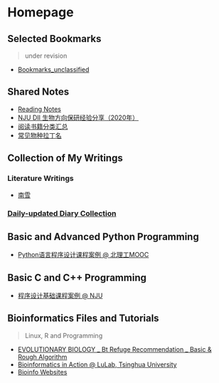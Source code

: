 # Homepage
## Selected Bookmarks
> under revision

* [Bookmarks_unclassified](bookmarks/main)

## Shared Notes
* [Reading Notes](https://liuyujie0136.gitbook.io/reading-notes/)
* [NJU DII 生物方向保研经验分享（2020年）](notes/DII_Bio2020)
* [阅读书籍分类汇总](notes/books)
* [常见物种拉丁名](notes/latin)

## Collection of My Writings
### Literature Writings
* [南雪](writings/南雪)

### [Daily-updated Diary Collection](diary/diary_collection.md)

## Basic and Advanced Python Programming
* [Python语言程序设计课程案例 @ 北理工MOOC](python/python_mooc_BIT)

## Basic C and C++ Programming
* [程序设计基础课程案例 @ NJU](c/c_NJU)

## Bioinformatics Files and Tutorials
> Linux, R and Programming

* [EVOLUTIONARY BIOLOGY _ Bt Refuge Recommendation _ Basic & Rough Algorithm](bioinfo/EVOL_BtRefuge)
* [Bioinformatics in Action @ LuLab, Tsinghua University](https://lulab2.gitbook.io/teaching/)
* [Bioinfo Websites](bioinfo/bioinfo_websites)

